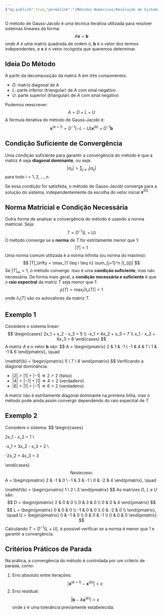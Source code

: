 ```yaml
---
{"dg-publish":true,"permalink":"/Métodos Numéricos/Resolução de Sistemas Lineares/Teorema Condição Suficiente de Converência do Método de Gauss-Jacobi/","dgPassFrontmatter":true,"created":"2025-05-20T13:32:50.009-03:00"}
---
```



O método de Gauss-Jacobi é uma técnica iterativa utilizada para resolver sistemas lineares da forma:
$$
A\mathbf{x} = \mathbf{b}
$$
onde $A$ é uma matriz quadrada de ordem $n$, $\mathbf{b}$ é o vetor dos termos independentes, e $\mathbf{x}$ é o vetor incógnita que queremos determinar.

## Ideia Do Método

A partir da decomposição da matriz $A$ em três componentes:

- $D$: matriz diagonal de $A$
- $L$: parte inferior (triangular) de $A$ com sinal negativo
- $U$: parte superior (triangular) de $A$ com sinal negativo

Podemos reescrever:
$$
A = D + L + U
$$
A fórmula iterativa do método de Gauss-Jacobi é:
$$
\mathbf{x}^{(k+1)} = D^{-1}(-L - U)\mathbf{x}^{(k)} + D^{-1}\mathbf{b}
$$
## Condição Suficiente de Convergência

Uma condição suficiente para garantir a convergência do método é que a matriz $A$ seja **diagonal dominante**, ou seja:
$$
|a_{ii}| > \sum_{j \neq i} |a_{ij}|
$$
para todo $i = 1, 2, \dots, n$.

Se essa condição for satisfeita, o método de Gauss-Jacobi converge para a solução do sistema, independentemente da escolha do vetor inicial $\mathbf{x}^{(0)}$.

## Norma Matricial e Condição Necessária

Outra forma de analisar a convergência do método é usando a norma matricial. Seja:
$$
T = D^{-1}(L + U)
$$
O método converge se a **norma** de $T$ for estritamente menor que 1:
$$
|T| < 1
$$
Uma norma comum utilizada é a norma infinita (ou norma do máximo):
$$
|T|_\infty = \max_{1 \leq i \leq n} \sum_{j=1}^n |t_{ij}|
$$
Se $|T|_\infty < 1$, o método converge. Isso é uma **condição suficiente**, mas não necessária. De forma mais geral, a **condição necessária e suficiente** é que o **raio espectral** da matriz $T$ seja menor que 1:
$$
\rho(T) = \max_i |\lambda_i(T)| < 1
$$
onde $\lambda_i(T)$ são os autovalores da matriz $T$.

## Exemplo 1

Considere o sistema linear:
$$
\begin{cases}
2x_1 + x_2 - x_3 = 5 \\
-x_1 + 4x_2 + x_3 = 7 \\
x_1 - x_2 + 6x_3 = 8
\end{cases}
$$
A matriz $A$ e o vetor $\mathbf{b}$ são:
$$
A = \begin{pmatrix}
2 & 1 & -1 \\
-1 & 4 & 1 \\
1 & -1 & 6
\end{pmatrix}, \quad

\mathbf{b} = \begin{pmatrix}
5 \\
7 \\
8
\end{pmatrix}
$$
Verificando a diagonal dominância:

- $|2| > |1| + |-1| \Rightarrow 2 > 2$ (falso)
- $|4| > |-1| + |1| \Rightarrow 4 > 2$ (verdadeiro)
- $|6| > |1| + |-1| \Rightarrow 6 > 2$ (verdadeiro)

A matriz não é estritamente diagonal dominante na primeira linha, mas o método pode ainda assim convergir dependendo do raio espectral de $T$.

## Exemplo 2

Considere o sistema:
$$
\begin{cases}

2x_1 - x_2 = 1 \\

-x_1 + 3x_2 - x_3 = 2 \\

-2x_2 + 4x_3 = 3

\end{cases}
$$
Neste caso:
$$
A = \begin{pmatrix}
2 & -1 & 0 \\
-1 & 3 & -1 \\
0 & -2 & 4
\end{pmatrix}, \quad

\mathbf{b} = \begin{pmatrix}
1 \\
2 \\
3
\end{pmatrix}
$$
As matrizes $D$, $L$ e $U$ são:
$$
D = \begin{pmatrix}
2 & 0 & 0 \\
0 & 3 & 0 \\
0 & 0 & 4
\end{pmatrix}
$$
$$
L = \begin{pmatrix}
0 & 0 & 0 \\
-1 & 0 & 0 \\
0 & -2 & 0 \\
\end{pmatrix}, \quad
U = \begin{pmatrix}
0 & -1 & 0 \\
0 & 0 & -1 \\
0 & 0 & 0
\end{pmatrix}
$$
Calculando $T = D^{-1}(L + U)$, é possível verificar se a norma é menor que 1 e garantir a convergência.

## Critérios Práticos de Parada

Na prática, a convergência do método é controlada por um critério de parada, como:

1. Erro absoluto entre iterações:
$$
|\mathbf{x}^{(k+1)} - \mathbf{x}^{(k)}| < \varepsilon
$$
2. Erro residual:
$$
|\mathbf{b} - A\mathbf{x}^{(k)}| < \varepsilon
$$
onde $\varepsilon$ é uma tolerância previamente estabelecida.
